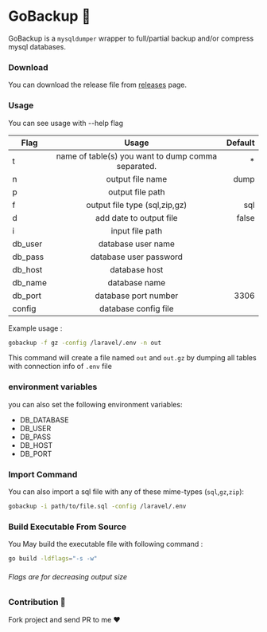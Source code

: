 # GoBackup :floppy_disk:

GoBackup is a `mysqldumper` wrapper to full/partial backup and/or compress mysql databases. 

### Download
You can download the release file from [releases](https://github.com/YasnaTeam/db-backup/releases) page.

### Usage
You can see usage with --help flag

| Flag        | Usage           | Default  |
| ------------- |:-------------:| -----:|
| t     | name of table(s) you want to dump comma separated. | * |
| n      | output file name      |   dump |
| p | output file path      |     |
| f     | output file type (sql,zip,gz) | sql |
| d     | add date to output file | false |
| i     | input file path |  |
| db_user      | database user name      |    |
| db_pass | database user password      |     |
| db_host     | database host |  |
| db_name      | database name      |    |
| db_port | database port number      |    3306 |
| config | database config file      |     |

Example usage : 
```bash
gobackup -f gz -config /laravel/.env -n out  
```
This command will create a file named `out` and `out.gz` by dumping all tables with connection info of `.env` file

### environment variables
you can also set the following environment variables:
- DB_DATABASE
- DB_USER
- DB_PASS
- DB_HOST
- DB_PORT

### Import Command
You can also import a sql file with any of these mime-types (`sql`,`gz`,`zip`):
```bash
gobackup -i path/to/file.sql -config /laravel/.env
```

### Build Executable From Source
You May build the executable file with following command : 
```bash
go build -ldflags="-s -w"
```
###### Flags are for decreasing output size 

### Contribution :love_letter:

Fork project and send PR to me :heart:
